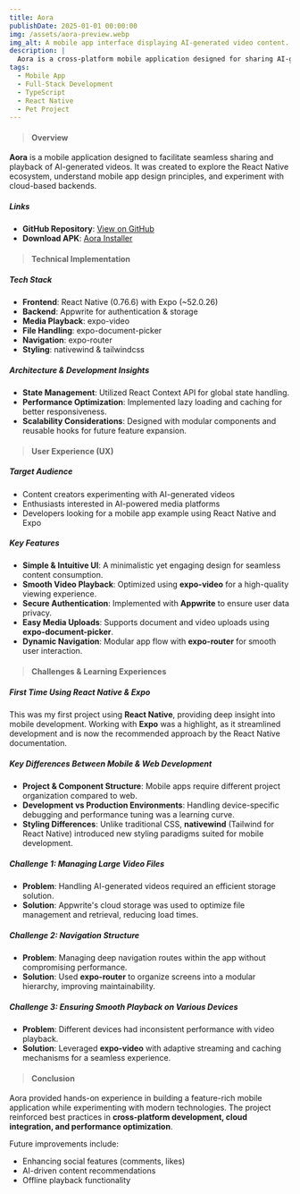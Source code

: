 ```yaml
---
title: Aora
publishDate: 2025-01-01 00:00:00
img: /assets/aora-preview.webp
img_alt: A mobile app interface displaying AI-generated video content.
description: |
  Aora is a cross-platform mobile application designed for sharing AI-generated videos. Developed as a personal project, it serves as a learning experience in modern mobile development with React Native and Expo while exploring scalable app architecture.
tags:
  - Mobile App
  - Full-Stack Development
  - TypeScript
  - React Native
  - Pet Project
---
```


> #### Overview

**Aora** is a mobile application designed to facilitate seamless sharing and playback of AI-generated videos. It was created to explore the React Native ecosystem, understand mobile app design principles, and experiment with cloud-based backends.

##### Links

- **GitHub Repository**: [View on GitHub](https://github.com/DmytroLysachenko/aora-app)
- **Download APK**: [Aora Installer](https://drive.google.com/file/d/1Smm8iN1iB2PTuENnx6NwNytfX2RGWZDw/view?usp=sharing)

> #### Technical Implementation

##### Tech Stack

- **Frontend**: React Native (0.76.6) with Expo (~52.0.26)
- **Backend**: Appwrite for authentication & storage
- **Media Playback**: expo-video
- **File Handling**: expo-document-picker
- **Navigation**: expo-router
- **Styling**: nativewind & tailwindcss

##### Architecture & Development Insights

- **State Management**: Utilized React Context API for global state handling.
- **Performance Optimization**: Implemented lazy loading and caching for better responsiveness.
- **Scalability Considerations**: Designed with modular components and reusable hooks for future feature expansion.

> #### User Experience (UX)

##### Target Audience

- Content creators experimenting with AI-generated videos
- Enthusiasts interested in AI-powered media platforms
- Developers looking for a mobile app example using React Native and Expo

##### Key Features

- **Simple & Intuitive UI**: A minimalistic yet engaging design for seamless content consumption.
- **Smooth Video Playback**: Optimized using **expo-video** for a high-quality viewing experience.
- **Secure Authentication**: Implemented with **Appwrite** to ensure user data privacy.
- **Easy Media Uploads**: Supports document and video uploads using **expo-document-picker**.
- **Dynamic Navigation**: Modular app flow with **expo-router** for smooth user interaction.

> #### Challenges & Learning Experiences

##### First Time Using React Native & Expo

This was my first project using **React Native**, providing deep insight into mobile development. Working with **Expo** was a highlight, as it streamlined development and is now the recommended approach by the React Native documentation.

##### Key Differences Between Mobile & Web Development

- **Project & Component Structure**: Mobile apps require different project organization compared to web.
- **Development vs Production Environments**: Handling device-specific debugging and performance tuning was a learning curve.
- **Styling Differences**: Unlike traditional CSS, **nativewind** (Tailwind for React Native) introduced new styling paradigms suited for mobile development.

##### Challenge 1: Managing Large Video Files

- **Problem**: Handling AI-generated videos required an efficient storage solution.
- **Solution**: Appwrite's cloud storage was used to optimize file management and retrieval, reducing load times.

##### Challenge 2: Navigation Structure

- **Problem**: Managing deep navigation routes within the app without compromising performance.
- **Solution**: Used **expo-router** to organize screens into a modular hierarchy, improving maintainability.

##### Challenge 3: Ensuring Smooth Playback on Various Devices

- **Problem**: Different devices had inconsistent performance with video playback.
- **Solution**: Leveraged **expo-video** with adaptive streaming and caching mechanisms for a seamless experience.

> #### Conclusion

Aora provided hands-on experience in building a feature-rich mobile application while experimenting with modern technologies. The project reinforced best practices in **cross-platform development, cloud integration, and performance optimization**.

Future improvements include:

- Enhancing social features (comments, likes)
- AI-driven content recommendations
- Offline playback functionality
